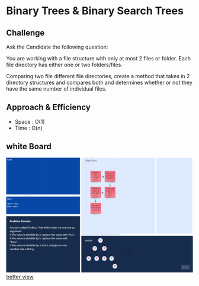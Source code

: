 # Binary Trees & Binary Search Trees

## Challenge

Ask the Candidate the following question:

You are working with a file structure with only at most 2 files or folder. Each file directory has either one or two folders/files.

Comparing two file different file directories, create a method that takes in 2 directory structures and compares both and determines whether or not they have the same number of individual files.

## Approach & Efficiency

- Space : O(1)
- Time : O(n)

## white Board

![](../../assets/fizz-buzz-tree.jpg)
[better view](https://miro.com/app/board/o9J_lAbVeg0=/)
